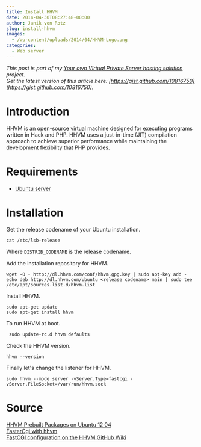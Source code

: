 ```yaml
---
title: Install HHVM
date: 2014-04-30T08:27:48+00:00
author: Janik von Rotz
slug: install-hhvm
images:
  - /wp-content/uploads/2014/04/HHVM-Logo.png
categories:
  - Web server
---
```

*This post is part of my [Your own Virtual Private Server hosting solution](https://janikvonrotz.ch/your-own-virtual-private-server-hosting-solution/) project.*  
*Get the latest version of this article here: [https://gist.github.com/10816750](https://gist.github.com/10816750).* 

# Introduction

HHVM is an open-source virtual machine designed for executing programs written in Hack and PHP. HHVM uses a just-in-time (JIT) compilation approach to achieve superior performance while maintaining the development flexibility that PHP provides.
<!--more-->
# Requirements

* [Ubuntu server](https://janikvonrotz.ch/2014/03/13/deploy-ubuntu-server/)

# Installation

Get the release codename of your Ubuntu installation.

	cat /etc/lsb-release
		
Where `DISTRIB_CODENAME` is the release codename.

Add the installation repository for HHVM.

    wget -O - http://dl.hhvm.com/conf/hhvm.gpg.key | sudo apt-key add -
    echo deb http://dl.hhvm.com/ubuntu <release codename> main | sudo tee /etc/apt/sources.list.d/hhvm.list
    
Install HHVM.
    
    sudo apt-get update
    sudo apt-get install hhvm
    
To run HHVM at boot.

     sudo update-rc.d hhvm defaults
    
Check the HHVM version.
    
    hhvm --version
    
Finally let's change the listener for HHVM.

    sudo hhvm --mode server -vServer.Type=fastcgi -vServer.FileSocket=/var/run/hhvm.sock
    
# Source

[HHVM Prebuilt Packages on Ubuntu 12.04](https://github.com/facebook/hhvm/wiki/Prebuilt-Packages-on-Ubuntu-12.04)  
[FasterCgi with hhvm](http://hhvm.com/blog/1817/fastercgi-with-hhvm])  
[FastCGI configuration on the HHVM GitHub Wiki](https://github.com/facebook/hhvm/wiki/FastCGI)